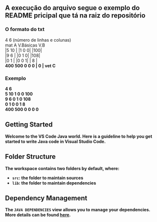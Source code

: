 ## A execução do arquivo segue o exemplo do README pricipal que tá na raiz do repositório
### O formato do txt
4   6  (número de linhas e colunas) <br>
  mat A     V.Básicas   V.B   <br>
|5   10 |    |1 0 0|   |100|  <br>
|9   6  |    |0 1 0|   |108|  <br>
|0   1  |    |0 0 1|   | 8 |  <br>
<b>400  500      0 0 0    | 0 | <b>vet C <br>

### Exemplo
4 6 <br>
5 10 1 0 0 100  <br>
9 6 0 1 0 108 <br>
0 1 0 0 1 8 <br>
400 500 0 0 0 0 <br>
## Getting Started

Welcome to the VS Code Java world. Here is a guideline to help you get started to write Java code in Visual Studio Code.

## Folder Structure

The workspace contains two folders by default, where:

- `src`: the folder to maintain sources
- `lib`: the folder to maintain dependencies

## Dependency Management

The `JAVA DEPENDENCIES` view allows you to manage your dependencies. More details can be found [here](https://github.com/microsoft/vscode-java-pack/blob/master/release-notes/v0.9.0.md#work-with-jar-files-directly).
